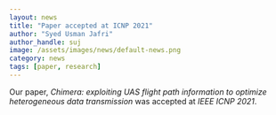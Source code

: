 ```yaml
---
layout: news
title: "Paper accepted at ICNP 2021"
author: "Syed Usman Jafri"
author_handle: suj
image: /assets/images/news/default-news.png
category: news
tags: [paper, research]
---
```

Our paper, *Chimera: exploiting UAS flight path information to optimize heterogeneous data transmission* was accepted at *IEEE ICNP 2021*.